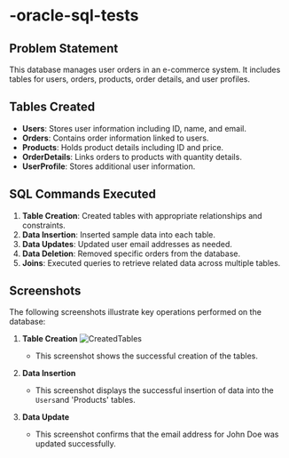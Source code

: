 # -oracle-sql-tests

## Problem Statement
This database manages user orders in an e-commerce system. It includes tables for users, orders, products, order details, and user profiles.
## Tables Created
- **Users**: Stores user information including ID, name, and email.
- **Orders**: Contains order information linked to users.
- **Products**: Holds product details including ID and price.
- **OrderDetails**: Links orders to products with quantity details.
- **UserProfile**: Stores additional user information.

## SQL Commands Executed
1. **Table Creation**: Created tables with appropriate relationships and constraints.
2. **Data Insertion**: Inserted sample data into each table.
3. **Data Updates**: Updated user email addresses as needed.
4. **Data Deletion**: Removed specific orders from the database.
5. **Joins**: Executed queries to retrieve related data across multiple tables.

 ## Screenshots

The following screenshots illustrate key operations performed on the database:

1. **Table Creation**
   ![CreatedTables](https://github.com/user-attachments/assets/640904ab-9635-4ac7-b021-8e6dbb90237e)
   - This screenshot shows the successful creation of the tables.

2. **Data Insertion**
  
   - This screenshot displays the successful insertion of data into the `Users`and 'Products' tables.

3. **Data Update**

   - This screenshot confirms that the email address for John Doe was updated successfully.  
   

   
